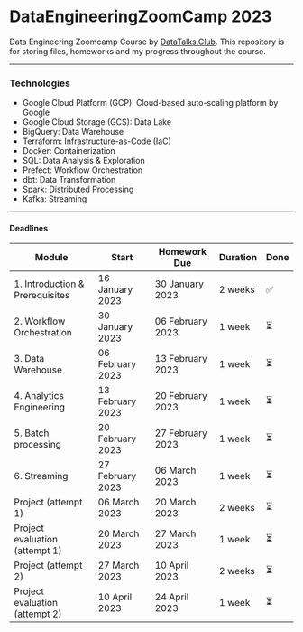 # DataEngineeringZoomCamp 2023
Data Engineering Zoomcamp Course by [DataTalks.Club](https://datatalks.club/). 
This repository is for storing files, homeworks and my progress throughout the course.

------------------------------------------------------------------------------------------------------------------------
### Technologies
- Google Cloud Platform (GCP): Cloud-based auto-scaling platform by Google
- Google Cloud Storage (GCS): Data Lake
- BigQuery: Data Warehouse
- Terraform: Infrastructure-as-Code (IaC)
- Docker: Containerization
- SQL: Data Analysis & Exploration
- Prefect: Workflow Orchestration
- dbt: Data Transformation
- Spark: Distributed Processing
- Kafka: Streaming

------------------------------------------------------------------------------------------------------------------------
#### Deadlines

| Module                          | Start            | Homework Due     | Duration | Done|
|---------------------------------|------------------|------------------|----------|-----|
| 1. Introduction & Prerequisites |  16 January 2023 | 30 January  2023 | 2 weeks  | ✅ |
| 2. Workflow Orchestration       |  30 January 2023 | 06 February 2023 | 1 week   | ⏳ |
| 3. Data Warehouse               | 06 February 2023 | 13 February 2023 | 1 week   | ⏳ |
| 4. Analytics Engineering        | 13 February 2023 | 20 February 2023 | 1 week   | ⏳ |
| 5. Batch processing             | 20 February 2023 | 27 February 2023 | 1 week   | ⏳ |
| 6. Streaming                    | 27 February 2023 |    06 March 2023 | 1 week   | ⏳ |
| Project (attempt 1)             |    06 March 2023 |    20 March 2023 | 2 weeks  | ⏳ |
| Project evaluation (attempt 1)  |    20 March 2023 |    27 March 2023 | 1 week   | ⏳ |
| Project (attempt 2)             |    27 March 2023 |    10 April 2023 | 2 weeks  | ⏳ |
| Project evaluation (attempt 2)  |    10 April 2023 |    24 April 2023 | 1 week   | ⏳ |
